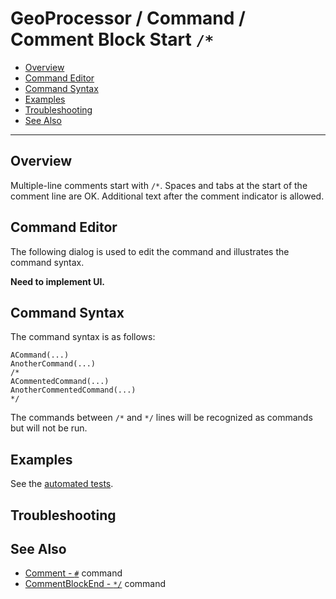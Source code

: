 # GeoProcessor / Command / Comment Block Start `/*` #

* [Overview](#overview)
* [Command Editor](#command-editor)
* [Command Syntax](#command-syntax)
* [Examples](#examples)
* [Troubleshooting](#troubleshooting)
* [See Also](#see-also)

-------------------------

## Overview ##

Multiple-line comments start with `/*`.
Spaces and tabs at the start of the comment line are OK.
Additional text after the comment indicator is allowed.

## Command Editor ##

The following dialog is used to edit the command and illustrates the command syntax.

**Need to implement UI.**

## Command Syntax ##

The command syntax is as follows:

```text
ACommand(...)
AnotherCommand(...)
/*
ACommentedCommand(...)
AnotherCommentedCommand(...)
*/
```

The commands between `/*` and `*/` lines will be recognized as commands but will not be run.

## Examples ##

See the [automated tests](https://github.com/OpenWaterFoundation/owf-app-geoprocessor-python-test/tree/master/test/commands/CommentBlockStart).

## Troubleshooting ##

## See Also ##

* [Comment - `#`](../Comment/Comment) command
* [CommentBlockEnd - `*/`](../CommentBlockEnd/CommentBlockEnd) command

